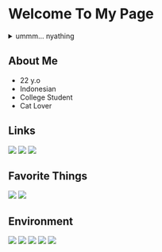 # Welcome To My Page

<!--
**shikikan-neko08/shikikan-neko08** is a ✨ _special_ ✨ repository because its `README.md` (this file) appears on your GitHub profile.

Here are some ideas to get you started:

- 🔭 I’m currently working on ...
- 🌱 I’m currently learning ...
- 👯 I’m looking to collaborate on ...
- 🤔 I’m looking for help with ...
- 💬 Ask me about ...
- 📫 How to reach me: ...
- 😄 Pronouns: ...
- ⚡ Fun fact: ...
-->

<details>
  <summary>ummm... nyathing</summary>
  
"Dont pull my tail please." About this paperchild

You know i like cat so much especcially in loli things
Yeah, I'm obsessed with cat since i was ten. I like cat because they are so cute. My first cat, melet. She is one of most beloved cat in my school. I like her. I'm obsessed until now. Then melet just moved to new place. I met a cat again but now it was male. He always get closer to me when break time. I sometimes give him a food.
Then in november, 10 i just realized most of cat in my school are banned. I was cry and sad. But mr arif said try to ikhlas maybe allah will replace the new one
And a poetry from anonymous "Di sini, di jiwa cinta
Telah bertahta dirimu selengkap sayang, kasih, dan penerimaan
Semua hal baik tentangmu adalah alasan menyedia ruang energi agar kau terdampingi selalu senang sedihmu
Maafkan jika hari ini, terpaksa kupahitkan pilihan
"Kesenanganmu" kuambil sebentar
Agar bisa kau rasakan jenis bahagia lain tentang "manusia"
Bukan tentang hewan lucu berbulu halus berkaki empat
Air matamu siang tadi masih membekas di jiwa
Sungguh bukan inginku, tapi pilihan ini saja yang tersedia
Kelak, saat tlah kau nikmati relasi manusiawimu, katakan padaku bahwa aku tak salah hari ini

Terima kasih kepada "Abu Hurairah" @azhar_abdurrahim atas sabar tak bertepi untuk "Ibnu Hurairah"ku.
Semoga Allah membahagiakanmu sepanjang hayat sepanjang usia_ "

Yah i relized sometimes i like to disturb cat i'm sorry

But if you know i like #tsumiki from #acchikocchi
Than i like some anime that related to cat

Rip nicky and jacky
#neverforget
Hope you are in good condition
Happy -nyan-

#yaong #nekogirl #nekololi #paperchild #catgirl #loli #kawaii
  
</details>

## About Me
- 22 y.o
- Indonesian
- College Student
- Cat Lover

## Links
<a href='https://twitter.com/Shikikan_Neko08'>
  <img src='https://img.shields.io/badge/Twitter-Shikikan__Neko08-blue?style=flat-square'/></a>
<a href='https://osu.ppy.sh/users/7526560'>
  <img src='https://img.shields.io/badge/osu!%20profile-__Nekokatzen-ff69b4?style=flat-square'/></a>
<a href='https://www.reddit.com/user/arvadda/'>
  <img src='https://img.shields.io/badge/reddit-arvadda-orange?style=flat-square'/></a> 
  
## Favorite Things
<p align='left'>
  <img src='https://img.shields.io/badge/-Linux%20Ricing-brightgreen?style=flat-square'/>
  <img src='https://img.shields.io/badge/-cats-darkgreen?style=flat-square'/>
  
## Environment
<p align='left'>
  <img src='https://img.shields.io/badge/Laptop-X456URK-blue?style=flat-square'/>
  <img src='https://img.shields.io/badge/VM-Virtualbox-lightgrey?style=flat-square'/>
  <img src='https://img.shields.io/badge/OS-Windows%2010%2020H2-informational?style=flat-square'/>
  <img src='https://img.shields.io/badge/OS(VM)-Various-lightgrey?style=flat-square'/>
  <img src='https://img.shields.io/badge/IDE-Vscode%2C%20Vim%2C%20nano-success?style=flat-square'/>
  

  
  



